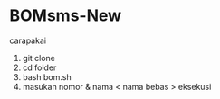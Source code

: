 # BOMsms-New

carapakai 

1. git clone 
2. cd folder
3. bash bom.sh
4. masukan nomor & nama < nama bebas > eksekusi

